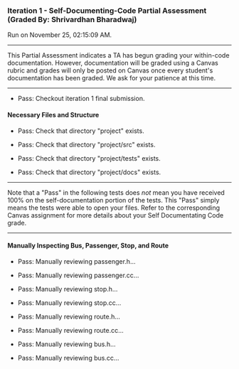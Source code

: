 ### Iteration 1 - Self-Documenting-Code Partial Assessment (Graded By: Shrivardhan Bharadwaj)

Run on November 25, 02:15:09 AM.

<hr>

This Partial Assessment indicates a TA has begun grading your within-code documentation. However, documentation will be graded using a Canvas rubric and grades will only be posted on Canvas once every student's documentation has been graded. We ask for your patience at this time.

<hr>

+ Pass: Checkout iteration 1 final submission.




#### Necessary Files and Structure

+ Pass: Check that directory "project" exists.

+ Pass: Check that directory "project/src" exists.

+ Pass: Check that directory "project/tests" exists.

+ Pass: Check that directory "project/docs" exists.

<hr>

Note that a "Pass" in the following tests does _not_ mean you have received 100% on the self-documentation portion of the tests. This "Pass" simply means the tests were able to open your files. Refer to the corresponding Canvas assignment for more details about your Self Documentating Code grade.

<hr>


#### Manually Inspecting Bus, Passenger, Stop, and Route

+ Pass: Manually reviewing passenger.h...

    

+ Pass: Manually reviewing passenger.cc...

    

+ Pass: Manually reviewing stop.h...

    

+ Pass: Manually reviewing stop.cc...

    

+ Pass: Manually reviewing route.h...

    

+ Pass: Manually reviewing route.cc...

    

+ Pass: Manually reviewing bus.h...

    

+ Pass: Manually reviewing bus.cc...

    

